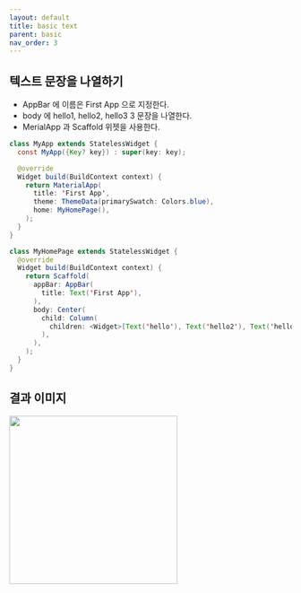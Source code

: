 ```yaml
---
layout: default
title: basic text
parent: basic
nav_order: 3
---
```


## 텍스트 문장을 나열하기
- AppBar 에 이름은 First App 으로 지정한다.
- body 에 hello1, hello2, hello3 3 문장을 나열한다.
- MerialApp 과 Scaffold 위젯을 사용한다.
```java
class MyApp extends StatelessWidget {
  const MyApp({Key? key}) : super(key: key);

  @override
  Widget build(BuildContext context) {
    return MaterialApp(
      title: 'First App',
      theme: ThemeData(primarySwatch: Colors.blue),
      home: MyHomePage(),
    );
  }
}

class MyHomePage extends StatelessWidget {
  @override
  Widget build(BuildContext context) {
    return Scaffold(
      appBar: AppBar(
        title: Text('First App'),
      ),
      body: Center(
        child: Column(
          children: <Widget>[Text('hello'), Text('hello2'), Text('hello3')],
        ),
      ),
    );
  }
}
```

## 결과 이미지
<img src="https://user-images.githubusercontent.com/71206860/189519028-12aacf96-de6b-4b26-8e08-1df0060beddb.png" width="300">

